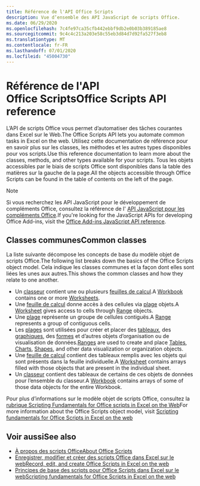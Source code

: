 ```yaml
---
title: Référence de l'API Office Scripts
description: Vue d’ensemble des API JavaScript de scripts Office.
ms.date: 06/29/2020
ms.openlocfilehash: 7c4fe97ca35cfb442ebbf9db2e0b03b389185ae8
ms.sourcegitcommit: 9c4c4c213a203e58c55eb3d84d7d92fa527f3eb8
ms.translationtype: MT
ms.contentlocale: fr-FR
ms.lasthandoff: 07/01/2020
ms.locfileid: "45004730"
---
```

# <a name="office-scripts-api-reference"></a><span data-ttu-id="d7ea2-103">Référence de l'API Office Scripts</span><span class="sxs-lookup"><span data-stu-id="d7ea2-103">Office Scripts API reference</span></span>

<span data-ttu-id="d7ea2-104">L’API de scripts Office vous permet d’automatiser des tâches courantes dans Excel sur le Web.</span><span class="sxs-lookup"><span data-stu-id="d7ea2-104">The Office Scripts API lets you automate common tasks in Excel on the web.</span></span> <span data-ttu-id="d7ea2-105">Utilisez cette documentation de référence pour en savoir plus sur les classes, les méthodes et les autres types disponibles pour vos scripts.</span><span class="sxs-lookup"><span data-stu-id="d7ea2-105">Use this reference documentation to learn more about the classes, methods, and other types available for your scripts.</span></span> <span data-ttu-id="d7ea2-106">Tous les objets accessibles par le biais de scripts Office sont disponibles dans la table des matières sur la gauche de la page.</span><span class="sxs-lookup"><span data-stu-id="d7ea2-106">All the objects accessible through Office Scripts can be found in the table of contents on the left of the page.</span></span>

> [!NOTE]
> <span data-ttu-id="d7ea2-107">Si vous recherchez les API JavaScript pour le développement de compléments Office, consultez la référence de l' [API JavaScript pour les compléments Office](/javascript/api/overview?view=excel-js-preview).</span><span class="sxs-lookup"><span data-stu-id="d7ea2-107">If you're looking for the JavaScript APIs for developing Office Add-ins, visit the [Office Add-ins JavaScript API reference](/javascript/api/overview?view=excel-js-preview).</span></span>

## <a name="common-classes"></a><span data-ttu-id="d7ea2-108">Classes communes</span><span class="sxs-lookup"><span data-stu-id="d7ea2-108">Common classes</span></span>

<span data-ttu-id="d7ea2-109">La liste suivante décompose les concepts de base du modèle objet de scripts Office.</span><span class="sxs-lookup"><span data-stu-id="d7ea2-109">The following list breaks down the basics of the Office Scripts object model.</span></span> <span data-ttu-id="d7ea2-110">Cela indique les classes communes et la façon dont elles sont liées les unes aux autres.</span><span class="sxs-lookup"><span data-stu-id="d7ea2-110">This shows the common classes and how they relate to one another.</span></span>

- <span data-ttu-id="d7ea2-111">Un [classeur](/javascript/api/office-scripts/excelscript/excelscript.workbook) contient une ou plusieurs [feuilles de calcul](/javascript/api/office-scripts/excelscript/excelscript.worksheet).</span><span class="sxs-lookup"><span data-stu-id="d7ea2-111">A [Workbook](/javascript/api/office-scripts/excelscript/excelscript.workbook) contains one or more [Worksheets](/javascript/api/office-scripts/excelscript/excelscript.worksheet).</span></span>
- <span data-ttu-id="d7ea2-112">Une [feuille de calcul](/javascript/api/office-scripts/excelscript/excelscript.worksheet) donne accès à des cellules via [plage](/javascript/api/office-scripts/excelscript/excelscript.range) objets.</span><span class="sxs-lookup"><span data-stu-id="d7ea2-112">A [Worksheet](/javascript/api/office-scripts/excelscript/excelscript.worksheet) gives access to cells through [Range](/javascript/api/office-scripts/excelscript/excelscript.range) objects.</span></span>
- <span data-ttu-id="d7ea2-113">Une [plage](/javascript/api/office-scripts/excelscript/excelscript.range) représente un groupe de cellules contiguës.</span><span class="sxs-lookup"><span data-stu-id="d7ea2-113">A [Range](/javascript/api/office-scripts/excelscript/excelscript.range) represents a group of contiguous cells.</span></span>
- <span data-ttu-id="d7ea2-114">Les [plages](/javascript/api/office-scripts/excelscript/excelscript.range) sont utilisées pour créer et placer des [tableaux](/javascript/api/office-scripts/excelscript/excelscript.table), des [graphiques](/javascript/api/office-scripts/excelscript/excelscript.chart), des [formes](/javascript/api/office-scripts/excelscript/excelscript.shape) et d’autres objets d’organisation ou de visualisation de données.</span><span class="sxs-lookup"><span data-stu-id="d7ea2-114">[Ranges](/javascript/api/office-scripts/excelscript/excelscript.range) are used to create and place [Tables](/javascript/api/office-scripts/excelscript/excelscript.table), [Charts](/javascript/api/office-scripts/excelscript/excelscript.chart), [Shapes](/javascript/api/office-scripts/excelscript/excelscript.shape), and other data visualization or organization objects.</span></span>
- <span data-ttu-id="d7ea2-115">Une [feuille de calcul](/javascript/api/office-scripts/excelscript/excelscript.worksheet) contient des tableaux remplis avec les objets qui sont présents dans la feuille individuelle.</span><span class="sxs-lookup"><span data-stu-id="d7ea2-115">A [Worksheet](/javascript/api/office-scripts/excelscript/excelscript.worksheet) contains arrays filled with those objects that are present in the individual sheet.</span></span>
- <span data-ttu-id="d7ea2-116">Un [classeur](/javascript/api/office-scripts/excelscript/excelscript.workbook) contient des tableaux de certains de ces objets de données pour l’ensemble du classeur.</span><span class="sxs-lookup"><span data-stu-id="d7ea2-116">A [Workbook](/javascript/api/office-scripts/excelscript/excelscript.workbook) contains arrays of some of those data objects for the entire Workbook.</span></span>

<span data-ttu-id="d7ea2-117">Pour plus d’informations sur le modèle objet de scripts Office, consultez la [rubrique Scripting Fundamentals for Office scripts in Excel on the Web](/office/dev/scripts/develop/scripting-fundamentals)</span><span class="sxs-lookup"><span data-stu-id="d7ea2-117">For more information about the Office Scripts object model, visit [Scripting fundamentals for Office Scripts in Excel on the web](/office/dev/scripts/develop/scripting-fundamentals)</span></span>

## <a name="see-also"></a><span data-ttu-id="d7ea2-118">Voir aussi</span><span class="sxs-lookup"><span data-stu-id="d7ea2-118">See also</span></span>

- [<span data-ttu-id="d7ea2-119">À propos des scripts Office</span><span class="sxs-lookup"><span data-stu-id="d7ea2-119">About Office Scripts</span></span>](/office/dev/scripts/overview/excel)
- [<span data-ttu-id="d7ea2-120">Enregistrer, modifier et créer des scripts Office dans Excel sur le web</span><span class="sxs-lookup"><span data-stu-id="d7ea2-120">Record, edit, and create Office Scripts in Excel on the web</span></span>](/office/dev/scripts/tutorials/excel-tutorial)
- [<span data-ttu-id="d7ea2-121">Principes de base des scripts pour Office Scripts dans Excel sur le web</span><span class="sxs-lookup"><span data-stu-id="d7ea2-121">Scripting fundamentals for Office Scripts in Excel on the web</span></span>](/office/dev/scripts/develop/scripting-fundamentals)
